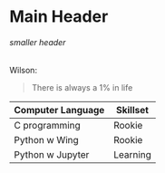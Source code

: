 # **Main Header**

###### *smaller header*


Wilson:
>There is always a 1% in life


Computer Language| Skillset
-----------------| -------------
C programming    | Rookie
Python w Wing    | Rookie
Python w Jupyter | Learning
